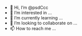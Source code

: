 - 👋 Hi, I’m @psdCcc
- 👀 I’m interested in ...
- 🌱 I’m currently learning ...
- 💞️ I’m looking to collaborate on ...
- 📫 How to reach me ...

<!---
psdCcc/psdCcc is a ✨ special ✨ repository because its `README.md` (this file) appears on your GitHub profile.
You can click the Preview link to take a look at your changes.
--->
